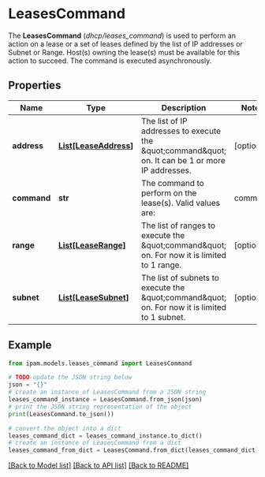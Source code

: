 # LeasesCommand

The __LeasesCommand__ (_dhcp/leases_command_) is used to perform an action on a lease or a set of leases defined by the list of IP addresses or Subnet or Range. Host(s) owning the lease(s) must be available for this action to succeed. The command is executed asynchronously.

## Properties

Name | Type | Description | Notes
------------ | ------------- | ------------- | -------------
**address** | [**List[LeaseAddress]**](LeaseAddress.md) | The list of IP addresses to execute the \&quot;command\&quot; on. It can be 1 or more IP addresses. | [optional] 
**command** | **str** | The command to perform on the lease(s).  Valid values are:  | command       | description | | :------       | ----------- | | _clear_       | Removes selected lease(s) from the DHCP server(s). This will NOT affect the client that issued the lease. | | _resend-ddns_ | Resends a request to kea-dhcp-ddns to update DNS for selected lease(s). | | 
**range** | [**List[LeaseRange]**](LeaseRange.md) | The list of ranges to execute the \&quot;command\&quot; on. For now it is limited to 1 range. | [optional] 
**subnet** | [**List[LeaseSubnet]**](LeaseSubnet.md) | The list of subnets to execute the \&quot;command\&quot; on. For now it is limited to 1 subnet. | [optional] 

## Example

```python
from ipam.models.leases_command import LeasesCommand

# TODO update the JSON string below
json = "{}"
# create an instance of LeasesCommand from a JSON string
leases_command_instance = LeasesCommand.from_json(json)
# print the JSON string representation of the object
print(LeasesCommand.to_json())

# convert the object into a dict
leases_command_dict = leases_command_instance.to_dict()
# create an instance of LeasesCommand from a dict
leases_command_from_dict = LeasesCommand.from_dict(leases_command_dict)
```
[[Back to Model list]](../README.md#documentation-for-models) [[Back to API list]](../README.md#documentation-for-api-endpoints) [[Back to README]](../README.md)


